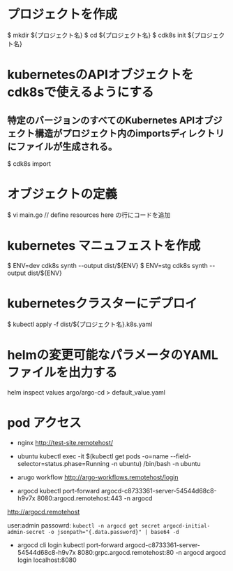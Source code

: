 # プロジェクトを作成
$ mkdir ${プロジェクト名}
$ cd ${プロジェクト名}
$ cdk8s init ${プロジェクト名}

# kubernetesのAPIオブジェクトをcdk8sで使えるようにする
## 特定のバージョンのすべてのKubernetes APIオブジェクト構造がプロジェクト内のimportsディレクトリにファイルが生成される。
$ cdk8s import

# オブジェクトの定義
$ vi main.go
// define resources here
の行にコードを追加

# kubernetes マニュフェストを作成
$ ENV=dev cdk8s synth --output dist/${ENV}
$ ENV=stg cdk8s synth --output dist/${ENV}

# kubernetesクラスターにデプロイ
$ kubectl apply -f dist/${プロジェクト名}.k8s.yaml

# helmの変更可能なパラメータのYAMLファイルを出力する
helm inspect values argo/argo-cd > default_value.yaml

# pod アクセス
- nginx
http://test-site.remotehost/

- ubuntu
kubectl exec -it $(kubectl get pods -o=name --field-selector=status.phase=Running -n ubuntu) /bin/bash -n ubuntu

- arugo workflow
http://argo-workflows.remotehost/login


- argocd 
kubectl port-forward argocd-c8733361-server-54544d68c8-h9v7x 8080:argocd.remotehost:443 -n argocd

http://argocd.remotehost

user:admin
passowrd: `kubectl -n argocd get secret argocd-initial-admin-secret -o jsonpath="{.data.password}" | base64 -d `

- argocd cli login
kubectl port-forward argocd-c8733361-server-54544d68c8-h9v7x 8080:grpc.argocd.remotehost:80 -n argocd
argocd login localhost:8080

